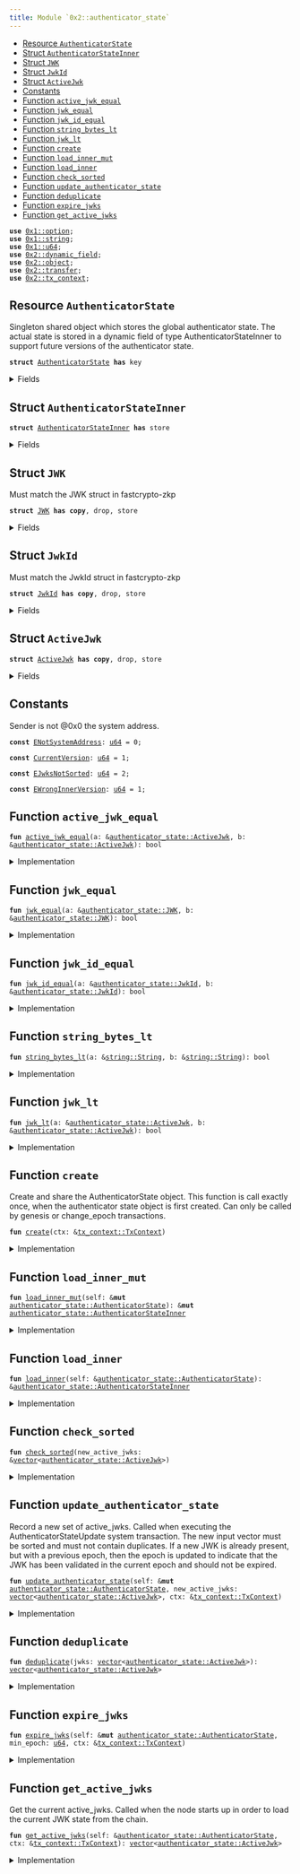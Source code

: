 ```yaml
---
title: Module `0x2::authenticator_state`
---
```




-  [Resource `AuthenticatorState`](#0x2_authenticator_state_AuthenticatorState)
-  [Struct `AuthenticatorStateInner`](#0x2_authenticator_state_AuthenticatorStateInner)
-  [Struct `JWK`](#0x2_authenticator_state_JWK)
-  [Struct `JwkId`](#0x2_authenticator_state_JwkId)
-  [Struct `ActiveJwk`](#0x2_authenticator_state_ActiveJwk)
-  [Constants](#@Constants_0)
-  [Function `active_jwk_equal`](#0x2_authenticator_state_active_jwk_equal)
-  [Function `jwk_equal`](#0x2_authenticator_state_jwk_equal)
-  [Function `jwk_id_equal`](#0x2_authenticator_state_jwk_id_equal)
-  [Function `string_bytes_lt`](#0x2_authenticator_state_string_bytes_lt)
-  [Function `jwk_lt`](#0x2_authenticator_state_jwk_lt)
-  [Function `create`](#0x2_authenticator_state_create)
-  [Function `load_inner_mut`](#0x2_authenticator_state_load_inner_mut)
-  [Function `load_inner`](#0x2_authenticator_state_load_inner)
-  [Function `check_sorted`](#0x2_authenticator_state_check_sorted)
-  [Function `update_authenticator_state`](#0x2_authenticator_state_update_authenticator_state)
-  [Function `deduplicate`](#0x2_authenticator_state_deduplicate)
-  [Function `expire_jwks`](#0x2_authenticator_state_expire_jwks)
-  [Function `get_active_jwks`](#0x2_authenticator_state_get_active_jwks)


<pre><code><b>use</b> <a href="../move-stdlib/option.md#0x1_option">0x1::option</a>;
<b>use</b> <a href="../move-stdlib/string.md#0x1_string">0x1::string</a>;
<b>use</b> <a href="../move-stdlib/u64.md#0x1_u64">0x1::u64</a>;
<b>use</b> <a href="../sui-framework/dynamic_field.md#0x2_dynamic_field">0x2::dynamic_field</a>;
<b>use</b> <a href="../sui-framework/object.md#0x2_object">0x2::object</a>;
<b>use</b> <a href="../sui-framework/transfer.md#0x2_transfer">0x2::transfer</a>;
<b>use</b> <a href="../sui-framework/tx_context.md#0x2_tx_context">0x2::tx_context</a>;
</code></pre>



<a name="0x2_authenticator_state_AuthenticatorState"></a>

## Resource `AuthenticatorState`

Singleton shared object which stores the global authenticator state.
The actual state is stored in a dynamic field of type AuthenticatorStateInner to support
future versions of the authenticator state.


<pre><code><b>struct</b> <a href="../sui-framework/authenticator_state.md#0x2_authenticator_state_AuthenticatorState">AuthenticatorState</a> <b>has</b> key
</code></pre>



<details>
<summary>Fields</summary>


<dl>
<dt>
<code>id: <a href="../sui-framework/object.md#0x2_object_UID">object::UID</a></code>
</dt>
<dd>

</dd>
<dt>
<code>version: <a href="../move-stdlib/u64.md#0x1_u64">u64</a></code>
</dt>
<dd>

</dd>
</dl>


</details>

<a name="0x2_authenticator_state_AuthenticatorStateInner"></a>

## Struct `AuthenticatorStateInner`



<pre><code><b>struct</b> <a href="../sui-framework/authenticator_state.md#0x2_authenticator_state_AuthenticatorStateInner">AuthenticatorStateInner</a> <b>has</b> store
</code></pre>



<details>
<summary>Fields</summary>


<dl>
<dt>
<code>version: <a href="../move-stdlib/u64.md#0x1_u64">u64</a></code>
</dt>
<dd>

</dd>
<dt>
<code>active_jwks: <a href="../move-stdlib/vector.md#0x1_vector">vector</a>&lt;<a href="../sui-framework/authenticator_state.md#0x2_authenticator_state_ActiveJwk">authenticator_state::ActiveJwk</a>&gt;</code>
</dt>
<dd>
 List of currently active JWKs.
</dd>
</dl>


</details>

<a name="0x2_authenticator_state_JWK"></a>

## Struct `JWK`

Must match the JWK struct in fastcrypto-zkp


<pre><code><b>struct</b> <a href="../sui-framework/authenticator_state.md#0x2_authenticator_state_JWK">JWK</a> <b>has</b> <b>copy</b>, drop, store
</code></pre>



<details>
<summary>Fields</summary>


<dl>
<dt>
<code>kty: <a href="../move-stdlib/string.md#0x1_string_String">string::String</a></code>
</dt>
<dd>

</dd>
<dt>
<code>e: <a href="../move-stdlib/string.md#0x1_string_String">string::String</a></code>
</dt>
<dd>

</dd>
<dt>
<code>n: <a href="../move-stdlib/string.md#0x1_string_String">string::String</a></code>
</dt>
<dd>

</dd>
<dt>
<code>alg: <a href="../move-stdlib/string.md#0x1_string_String">string::String</a></code>
</dt>
<dd>

</dd>
</dl>


</details>

<a name="0x2_authenticator_state_JwkId"></a>

## Struct `JwkId`

Must match the JwkId struct in fastcrypto-zkp


<pre><code><b>struct</b> <a href="../sui-framework/authenticator_state.md#0x2_authenticator_state_JwkId">JwkId</a> <b>has</b> <b>copy</b>, drop, store
</code></pre>



<details>
<summary>Fields</summary>


<dl>
<dt>
<code>iss: <a href="../move-stdlib/string.md#0x1_string_String">string::String</a></code>
</dt>
<dd>

</dd>
<dt>
<code>kid: <a href="../move-stdlib/string.md#0x1_string_String">string::String</a></code>
</dt>
<dd>

</dd>
</dl>


</details>

<a name="0x2_authenticator_state_ActiveJwk"></a>

## Struct `ActiveJwk`



<pre><code><b>struct</b> <a href="../sui-framework/authenticator_state.md#0x2_authenticator_state_ActiveJwk">ActiveJwk</a> <b>has</b> <b>copy</b>, drop, store
</code></pre>



<details>
<summary>Fields</summary>


<dl>
<dt>
<code>jwk_id: <a href="../sui-framework/authenticator_state.md#0x2_authenticator_state_JwkId">authenticator_state::JwkId</a></code>
</dt>
<dd>

</dd>
<dt>
<code>jwk: <a href="../sui-framework/authenticator_state.md#0x2_authenticator_state_JWK">authenticator_state::JWK</a></code>
</dt>
<dd>

</dd>
<dt>
<code>epoch: <a href="../move-stdlib/u64.md#0x1_u64">u64</a></code>
</dt>
<dd>

</dd>
</dl>


</details>

<a name="@Constants_0"></a>

## Constants


<a name="0x2_authenticator_state_ENotSystemAddress"></a>

Sender is not @0x0 the system address.


<pre><code><b>const</b> <a href="../sui-framework/authenticator_state.md#0x2_authenticator_state_ENotSystemAddress">ENotSystemAddress</a>: <a href="../move-stdlib/u64.md#0x1_u64">u64</a> = 0;
</code></pre>



<a name="0x2_authenticator_state_CurrentVersion"></a>



<pre><code><b>const</b> <a href="../sui-framework/authenticator_state.md#0x2_authenticator_state_CurrentVersion">CurrentVersion</a>: <a href="../move-stdlib/u64.md#0x1_u64">u64</a> = 1;
</code></pre>



<a name="0x2_authenticator_state_EJwksNotSorted"></a>



<pre><code><b>const</b> <a href="../sui-framework/authenticator_state.md#0x2_authenticator_state_EJwksNotSorted">EJwksNotSorted</a>: <a href="../move-stdlib/u64.md#0x1_u64">u64</a> = 2;
</code></pre>



<a name="0x2_authenticator_state_EWrongInnerVersion"></a>



<pre><code><b>const</b> <a href="../sui-framework/authenticator_state.md#0x2_authenticator_state_EWrongInnerVersion">EWrongInnerVersion</a>: <a href="../move-stdlib/u64.md#0x1_u64">u64</a> = 1;
</code></pre>



<a name="0x2_authenticator_state_active_jwk_equal"></a>

## Function `active_jwk_equal`



<pre><code><b>fun</b> <a href="../sui-framework/authenticator_state.md#0x2_authenticator_state_active_jwk_equal">active_jwk_equal</a>(a: &<a href="../sui-framework/authenticator_state.md#0x2_authenticator_state_ActiveJwk">authenticator_state::ActiveJwk</a>, b: &<a href="../sui-framework/authenticator_state.md#0x2_authenticator_state_ActiveJwk">authenticator_state::ActiveJwk</a>): bool
</code></pre>



<details>
<summary>Implementation</summary>


<pre><code><b>fun</b> <a href="../sui-framework/authenticator_state.md#0x2_authenticator_state_active_jwk_equal">active_jwk_equal</a>(a: &<a href="../sui-framework/authenticator_state.md#0x2_authenticator_state_ActiveJwk">ActiveJwk</a>, b: &<a href="../sui-framework/authenticator_state.md#0x2_authenticator_state_ActiveJwk">ActiveJwk</a>): bool {
    // note: epoch is ignored
    <a href="../sui-framework/authenticator_state.md#0x2_authenticator_state_jwk_equal">jwk_equal</a>(&a.jwk, &b.jwk) && <a href="../sui-framework/authenticator_state.md#0x2_authenticator_state_jwk_id_equal">jwk_id_equal</a>(&a.jwk_id, &b.jwk_id)
}
</code></pre>



</details>

<a name="0x2_authenticator_state_jwk_equal"></a>

## Function `jwk_equal`



<pre><code><b>fun</b> <a href="../sui-framework/authenticator_state.md#0x2_authenticator_state_jwk_equal">jwk_equal</a>(a: &<a href="../sui-framework/authenticator_state.md#0x2_authenticator_state_JWK">authenticator_state::JWK</a>, b: &<a href="../sui-framework/authenticator_state.md#0x2_authenticator_state_JWK">authenticator_state::JWK</a>): bool
</code></pre>



<details>
<summary>Implementation</summary>


<pre><code><b>fun</b> <a href="../sui-framework/authenticator_state.md#0x2_authenticator_state_jwk_equal">jwk_equal</a>(a: &<a href="../sui-framework/authenticator_state.md#0x2_authenticator_state_JWK">JWK</a>, b: &<a href="../sui-framework/authenticator_state.md#0x2_authenticator_state_JWK">JWK</a>): bool {
    (&a.kty == &b.kty) &&
        (&a.e == &b.e) &&
        (&a.n == &b.n) &&
        (&a.alg == &b.alg)
}
</code></pre>



</details>

<a name="0x2_authenticator_state_jwk_id_equal"></a>

## Function `jwk_id_equal`



<pre><code><b>fun</b> <a href="../sui-framework/authenticator_state.md#0x2_authenticator_state_jwk_id_equal">jwk_id_equal</a>(a: &<a href="../sui-framework/authenticator_state.md#0x2_authenticator_state_JwkId">authenticator_state::JwkId</a>, b: &<a href="../sui-framework/authenticator_state.md#0x2_authenticator_state_JwkId">authenticator_state::JwkId</a>): bool
</code></pre>



<details>
<summary>Implementation</summary>


<pre><code><b>fun</b> <a href="../sui-framework/authenticator_state.md#0x2_authenticator_state_jwk_id_equal">jwk_id_equal</a>(a: &<a href="../sui-framework/authenticator_state.md#0x2_authenticator_state_JwkId">JwkId</a>, b: &<a href="../sui-framework/authenticator_state.md#0x2_authenticator_state_JwkId">JwkId</a>): bool {
    (&a.iss == &b.iss) && (&a.kid == &b.kid)
}
</code></pre>



</details>

<a name="0x2_authenticator_state_string_bytes_lt"></a>

## Function `string_bytes_lt`



<pre><code><b>fun</b> <a href="../sui-framework/authenticator_state.md#0x2_authenticator_state_string_bytes_lt">string_bytes_lt</a>(a: &<a href="../move-stdlib/string.md#0x1_string_String">string::String</a>, b: &<a href="../move-stdlib/string.md#0x1_string_String">string::String</a>): bool
</code></pre>



<details>
<summary>Implementation</summary>


<pre><code><b>fun</b> <a href="../sui-framework/authenticator_state.md#0x2_authenticator_state_string_bytes_lt">string_bytes_lt</a>(a: &String, b: &String): bool {
    <b>let</b> a_bytes = a.as_bytes();
    <b>let</b> b_bytes = b.as_bytes();

    <b>if</b> (a_bytes.length() &lt; b_bytes.length()) {
        <b>true</b>
    } <b>else</b> <b>if</b> (a_bytes.length() &gt; b_bytes.length()) {
        <b>false</b>
    } <b>else</b> {
        <b>let</b> <b>mut</b> i = 0;
        <b>while</b> (i &lt; a_bytes.length()) {
            <b>let</b> a_byte = a_bytes[i];
            <b>let</b> b_byte = b_bytes[i];
            <b>if</b> (a_byte &lt; b_byte) {
                <b>return</b> <b>true</b>
            } <b>else</b> <b>if</b> (a_byte &gt; b_byte) {
                <b>return</b> <b>false</b>
            };
            i = i + 1;
        };
        // all bytes are equal
        <b>false</b>
    }
}
</code></pre>



</details>

<a name="0x2_authenticator_state_jwk_lt"></a>

## Function `jwk_lt`



<pre><code><b>fun</b> <a href="../sui-framework/authenticator_state.md#0x2_authenticator_state_jwk_lt">jwk_lt</a>(a: &<a href="../sui-framework/authenticator_state.md#0x2_authenticator_state_ActiveJwk">authenticator_state::ActiveJwk</a>, b: &<a href="../sui-framework/authenticator_state.md#0x2_authenticator_state_ActiveJwk">authenticator_state::ActiveJwk</a>): bool
</code></pre>



<details>
<summary>Implementation</summary>


<pre><code><b>fun</b> <a href="../sui-framework/authenticator_state.md#0x2_authenticator_state_jwk_lt">jwk_lt</a>(a: &<a href="../sui-framework/authenticator_state.md#0x2_authenticator_state_ActiveJwk">ActiveJwk</a>, b: &<a href="../sui-framework/authenticator_state.md#0x2_authenticator_state_ActiveJwk">ActiveJwk</a>): bool {
    // note: epoch is ignored
    <b>if</b> (&a.jwk_id.iss != &b.jwk_id.iss) {
        <b>return</b> <a href="../sui-framework/authenticator_state.md#0x2_authenticator_state_string_bytes_lt">string_bytes_lt</a>(&a.jwk_id.iss, &b.jwk_id.iss)
    };
    <b>if</b> (&a.jwk_id.kid != &b.jwk_id.kid) {
        <b>return</b> <a href="../sui-framework/authenticator_state.md#0x2_authenticator_state_string_bytes_lt">string_bytes_lt</a>(&a.jwk_id.kid, &b.jwk_id.kid)
    };
    <b>if</b> (&a.jwk.kty != &b.jwk.kty) {
        <b>return</b> <a href="../sui-framework/authenticator_state.md#0x2_authenticator_state_string_bytes_lt">string_bytes_lt</a>(&a.jwk.kty, &b.jwk.kty)
    };
    <b>if</b> (&a.jwk.e != &b.jwk.e) {
        <b>return</b> <a href="../sui-framework/authenticator_state.md#0x2_authenticator_state_string_bytes_lt">string_bytes_lt</a>(&a.jwk.e, &b.jwk.e)
    };
    <b>if</b> (&a.jwk.n != &b.jwk.n) {
        <b>return</b> <a href="../sui-framework/authenticator_state.md#0x2_authenticator_state_string_bytes_lt">string_bytes_lt</a>(&a.jwk.n, &b.jwk.n)
    };
    <a href="../sui-framework/authenticator_state.md#0x2_authenticator_state_string_bytes_lt">string_bytes_lt</a>(&a.jwk.alg, &b.jwk.alg)
}
</code></pre>



</details>

<a name="0x2_authenticator_state_create"></a>

## Function `create`

Create and share the AuthenticatorState object. This function is call exactly once, when
the authenticator state object is first created.
Can only be called by genesis or change_epoch transactions.


<pre><code><b>fun</b> <a href="../sui-framework/authenticator_state.md#0x2_authenticator_state_create">create</a>(ctx: &<a href="../sui-framework/tx_context.md#0x2_tx_context_TxContext">tx_context::TxContext</a>)
</code></pre>



<details>
<summary>Implementation</summary>


<pre><code><b>fun</b> <a href="../sui-framework/authenticator_state.md#0x2_authenticator_state_create">create</a>(ctx: &TxContext) {
    <b>assert</b>!(ctx.sender() == @0x0, <a href="../sui-framework/authenticator_state.md#0x2_authenticator_state_ENotSystemAddress">ENotSystemAddress</a>);

    <b>let</b> version = <a href="../sui-framework/authenticator_state.md#0x2_authenticator_state_CurrentVersion">CurrentVersion</a>;

    <b>let</b> inner = <a href="../sui-framework/authenticator_state.md#0x2_authenticator_state_AuthenticatorStateInner">AuthenticatorStateInner</a> {
        version,
        active_jwks: <a href="../move-stdlib/vector.md#0x1_vector">vector</a>[],
    };

    <b>let</b> <b>mut</b> self = <a href="../sui-framework/authenticator_state.md#0x2_authenticator_state_AuthenticatorState">AuthenticatorState</a> {
        id: <a href="../sui-framework/object.md#0x2_object_authenticator_state">object::authenticator_state</a>(),
        version,
    };

    <a href="../sui-framework/dynamic_field.md#0x2_dynamic_field_add">dynamic_field::add</a>(&<b>mut</b> self.id, version, inner);
    <a href="../sui-framework/transfer.md#0x2_transfer_share_object">transfer::share_object</a>(self);
}
</code></pre>



</details>

<a name="0x2_authenticator_state_load_inner_mut"></a>

## Function `load_inner_mut`



<pre><code><b>fun</b> <a href="../sui-framework/authenticator_state.md#0x2_authenticator_state_load_inner_mut">load_inner_mut</a>(self: &<b>mut</b> <a href="../sui-framework/authenticator_state.md#0x2_authenticator_state_AuthenticatorState">authenticator_state::AuthenticatorState</a>): &<b>mut</b> <a href="../sui-framework/authenticator_state.md#0x2_authenticator_state_AuthenticatorStateInner">authenticator_state::AuthenticatorStateInner</a>
</code></pre>



<details>
<summary>Implementation</summary>


<pre><code><b>fun</b> <a href="../sui-framework/authenticator_state.md#0x2_authenticator_state_load_inner_mut">load_inner_mut</a>(self: &<b>mut</b> <a href="../sui-framework/authenticator_state.md#0x2_authenticator_state_AuthenticatorState">AuthenticatorState</a>): &<b>mut</b> <a href="../sui-framework/authenticator_state.md#0x2_authenticator_state_AuthenticatorStateInner">AuthenticatorStateInner</a> {
    <b>let</b> version = self.version;

    // replace this <b>with</b> a lazy <b>update</b> function when we add a new version of the inner <a href="../sui-framework/object.md#0x2_object">object</a>.
    <b>assert</b>!(version == <a href="../sui-framework/authenticator_state.md#0x2_authenticator_state_CurrentVersion">CurrentVersion</a>, <a href="../sui-framework/authenticator_state.md#0x2_authenticator_state_EWrongInnerVersion">EWrongInnerVersion</a>);

    <b>let</b> inner: &<b>mut</b> <a href="../sui-framework/authenticator_state.md#0x2_authenticator_state_AuthenticatorStateInner">AuthenticatorStateInner</a> = <a href="../sui-framework/dynamic_field.md#0x2_dynamic_field_borrow_mut">dynamic_field::borrow_mut</a>(&<b>mut</b> self.id, self.version);

    <b>assert</b>!(inner.version == version, <a href="../sui-framework/authenticator_state.md#0x2_authenticator_state_EWrongInnerVersion">EWrongInnerVersion</a>);
    inner
}
</code></pre>



</details>

<a name="0x2_authenticator_state_load_inner"></a>

## Function `load_inner`



<pre><code><b>fun</b> <a href="../sui-framework/authenticator_state.md#0x2_authenticator_state_load_inner">load_inner</a>(self: &<a href="../sui-framework/authenticator_state.md#0x2_authenticator_state_AuthenticatorState">authenticator_state::AuthenticatorState</a>): &<a href="../sui-framework/authenticator_state.md#0x2_authenticator_state_AuthenticatorStateInner">authenticator_state::AuthenticatorStateInner</a>
</code></pre>



<details>
<summary>Implementation</summary>


<pre><code><b>fun</b> <a href="../sui-framework/authenticator_state.md#0x2_authenticator_state_load_inner">load_inner</a>(self: &<a href="../sui-framework/authenticator_state.md#0x2_authenticator_state_AuthenticatorState">AuthenticatorState</a>): &<a href="../sui-framework/authenticator_state.md#0x2_authenticator_state_AuthenticatorStateInner">AuthenticatorStateInner</a> {
    <b>let</b> version = self.version;

    // replace this <b>with</b> a lazy <b>update</b> function when we add a new version of the inner <a href="../sui-framework/object.md#0x2_object">object</a>.
    <b>assert</b>!(version == <a href="../sui-framework/authenticator_state.md#0x2_authenticator_state_CurrentVersion">CurrentVersion</a>, <a href="../sui-framework/authenticator_state.md#0x2_authenticator_state_EWrongInnerVersion">EWrongInnerVersion</a>);

    <b>let</b> inner: &<a href="../sui-framework/authenticator_state.md#0x2_authenticator_state_AuthenticatorStateInner">AuthenticatorStateInner</a> = <a href="../sui-framework/dynamic_field.md#0x2_dynamic_field_borrow">dynamic_field::borrow</a>(&self.id, self.version);

    <b>assert</b>!(inner.version == version, <a href="../sui-framework/authenticator_state.md#0x2_authenticator_state_EWrongInnerVersion">EWrongInnerVersion</a>);
    inner
}
</code></pre>



</details>

<a name="0x2_authenticator_state_check_sorted"></a>

## Function `check_sorted`



<pre><code><b>fun</b> <a href="../sui-framework/authenticator_state.md#0x2_authenticator_state_check_sorted">check_sorted</a>(new_active_jwks: &<a href="../move-stdlib/vector.md#0x1_vector">vector</a>&lt;<a href="../sui-framework/authenticator_state.md#0x2_authenticator_state_ActiveJwk">authenticator_state::ActiveJwk</a>&gt;)
</code></pre>



<details>
<summary>Implementation</summary>


<pre><code><b>fun</b> <a href="../sui-framework/authenticator_state.md#0x2_authenticator_state_check_sorted">check_sorted</a>(new_active_jwks: &<a href="../move-stdlib/vector.md#0x1_vector">vector</a>&lt;<a href="../sui-framework/authenticator_state.md#0x2_authenticator_state_ActiveJwk">ActiveJwk</a>&gt;) {
    <b>let</b> <b>mut</b> i = 0;
    <b>while</b> (i &lt; new_active_jwks.length() - 1) {
        <b>let</b> a = &new_active_jwks[i];
        <b>let</b> b = &new_active_jwks[i + 1];
        <b>assert</b>!(<a href="../sui-framework/authenticator_state.md#0x2_authenticator_state_jwk_lt">jwk_lt</a>(a, b), <a href="../sui-framework/authenticator_state.md#0x2_authenticator_state_EJwksNotSorted">EJwksNotSorted</a>);
        i = i + 1;
    };
}
</code></pre>



</details>

<a name="0x2_authenticator_state_update_authenticator_state"></a>

## Function `update_authenticator_state`

Record a new set of active_jwks. Called when executing the AuthenticatorStateUpdate system
transaction. The new input vector must be sorted and must not contain duplicates.
If a new JWK is already present, but with a previous epoch, then the epoch is updated to
indicate that the JWK has been validated in the current epoch and should not be expired.


<pre><code><b>fun</b> <a href="../sui-framework/authenticator_state.md#0x2_authenticator_state_update_authenticator_state">update_authenticator_state</a>(self: &<b>mut</b> <a href="../sui-framework/authenticator_state.md#0x2_authenticator_state_AuthenticatorState">authenticator_state::AuthenticatorState</a>, new_active_jwks: <a href="../move-stdlib/vector.md#0x1_vector">vector</a>&lt;<a href="../sui-framework/authenticator_state.md#0x2_authenticator_state_ActiveJwk">authenticator_state::ActiveJwk</a>&gt;, ctx: &<a href="../sui-framework/tx_context.md#0x2_tx_context_TxContext">tx_context::TxContext</a>)
</code></pre>



<details>
<summary>Implementation</summary>


<pre><code><b>fun</b> <a href="../sui-framework/authenticator_state.md#0x2_authenticator_state_update_authenticator_state">update_authenticator_state</a>(
    self: &<b>mut</b> <a href="../sui-framework/authenticator_state.md#0x2_authenticator_state_AuthenticatorState">AuthenticatorState</a>,
    new_active_jwks: <a href="../move-stdlib/vector.md#0x1_vector">vector</a>&lt;<a href="../sui-framework/authenticator_state.md#0x2_authenticator_state_ActiveJwk">ActiveJwk</a>&gt;,
    ctx: &TxContext,
) {
    // Validator will make a special system call <b>with</b> sender set <b>as</b> 0x0.
    <b>assert</b>!(ctx.sender() == @0x0, <a href="../sui-framework/authenticator_state.md#0x2_authenticator_state_ENotSystemAddress">ENotSystemAddress</a>);

    <a href="../sui-framework/authenticator_state.md#0x2_authenticator_state_check_sorted">check_sorted</a>(&new_active_jwks);
    <b>let</b> new_active_jwks = <a href="../sui-framework/authenticator_state.md#0x2_authenticator_state_deduplicate">deduplicate</a>(new_active_jwks);

    <b>let</b> inner = self.<a href="../sui-framework/authenticator_state.md#0x2_authenticator_state_load_inner_mut">load_inner_mut</a>();

    <b>let</b> <b>mut</b> res = <a href="../move-stdlib/vector.md#0x1_vector">vector</a>[];
    <b>let</b> <b>mut</b> i = 0;
    <b>let</b> <b>mut</b> j = 0;
    <b>let</b> active_jwks_len = inner.active_jwks.length();
    <b>let</b> new_active_jwks_len = new_active_jwks.length();

    <b>while</b> (i &lt; active_jwks_len && j &lt; new_active_jwks_len) {
        <b>let</b> old_jwk = &inner.active_jwks[i];
        <b>let</b> new_jwk = &new_active_jwks[j];

        // when they are equal, push only one, but <b>use</b> the max epoch of the two
        <b>if</b> (<a href="../sui-framework/authenticator_state.md#0x2_authenticator_state_active_jwk_equal">active_jwk_equal</a>(old_jwk, new_jwk)) {
            <b>let</b> <b>mut</b> jwk = *old_jwk;
            jwk.epoch = old_jwk.epoch.max(new_jwk.epoch);
            res.push_back(jwk);
            i = i + 1;
            j = j + 1;
        } <b>else</b> <b>if</b> (<a href="../sui-framework/authenticator_state.md#0x2_authenticator_state_jwk_id_equal">jwk_id_equal</a>(&old_jwk.jwk_id, &new_jwk.jwk_id)) {
            // <b>if</b> only jwk_id is equal, then the key <b>has</b> changed. Providers should not send
            // JWKs like this, but <b>if</b> they do, we must ignore the new <a href="../sui-framework/authenticator_state.md#0x2_authenticator_state_JWK">JWK</a> <b>to</b> avoid having a
            // liveness / forking issues
            res.push_back(*old_jwk);
            i = i + 1;
            j = j + 1;
        } <b>else</b> <b>if</b> (<a href="../sui-framework/authenticator_state.md#0x2_authenticator_state_jwk_lt">jwk_lt</a>(old_jwk, new_jwk)) {
            res.push_back(*old_jwk);
            i = i + 1;
        } <b>else</b> {
            res.push_back(*new_jwk);
            j = j + 1;
        }
    };

    <b>while</b> (i &lt; active_jwks_len) {
        res.push_back(inner.active_jwks[i]);
        i = i + 1;
    };
    <b>while</b> (j &lt; new_active_jwks_len) {
        res.push_back(new_active_jwks[j]);
        j = j + 1;
    };

    inner.active_jwks = res;
}
</code></pre>



</details>

<a name="0x2_authenticator_state_deduplicate"></a>

## Function `deduplicate`



<pre><code><b>fun</b> <a href="../sui-framework/authenticator_state.md#0x2_authenticator_state_deduplicate">deduplicate</a>(jwks: <a href="../move-stdlib/vector.md#0x1_vector">vector</a>&lt;<a href="../sui-framework/authenticator_state.md#0x2_authenticator_state_ActiveJwk">authenticator_state::ActiveJwk</a>&gt;): <a href="../move-stdlib/vector.md#0x1_vector">vector</a>&lt;<a href="../sui-framework/authenticator_state.md#0x2_authenticator_state_ActiveJwk">authenticator_state::ActiveJwk</a>&gt;
</code></pre>



<details>
<summary>Implementation</summary>


<pre><code><b>fun</b> <a href="../sui-framework/authenticator_state.md#0x2_authenticator_state_deduplicate">deduplicate</a>(jwks: <a href="../move-stdlib/vector.md#0x1_vector">vector</a>&lt;<a href="../sui-framework/authenticator_state.md#0x2_authenticator_state_ActiveJwk">ActiveJwk</a>&gt;): <a href="../move-stdlib/vector.md#0x1_vector">vector</a>&lt;<a href="../sui-framework/authenticator_state.md#0x2_authenticator_state_ActiveJwk">ActiveJwk</a>&gt; {
    <b>let</b> <b>mut</b> res = <a href="../move-stdlib/vector.md#0x1_vector">vector</a>[];
    <b>let</b> <b>mut</b> i = 0;
    <b>let</b> <b>mut</b> prev: Option&lt;<a href="../sui-framework/authenticator_state.md#0x2_authenticator_state_JwkId">JwkId</a>&gt; = <a href="../move-stdlib/option.md#0x1_option_none">option::none</a>();
    <b>while</b> (i &lt; jwks.length()) {
        <b>let</b> jwk = &jwks[i];
        <b>if</b> (prev.is_none()) {
            prev.fill(jwk.jwk_id);
        } <b>else</b> <b>if</b> (<a href="../sui-framework/authenticator_state.md#0x2_authenticator_state_jwk_id_equal">jwk_id_equal</a>(prev.borrow(), &jwk.jwk_id)) {
            // skip duplicate jwks in input
            i = i + 1;
            <b>continue</b>
        } <b>else</b> {
            *prev.borrow_mut() = jwk.jwk_id;
        };
        res.push_back(*jwk);
        i = i + 1;
    };
    res
}
</code></pre>



</details>

<a name="0x2_authenticator_state_expire_jwks"></a>

## Function `expire_jwks`



<pre><code><b>fun</b> <a href="../sui-framework/authenticator_state.md#0x2_authenticator_state_expire_jwks">expire_jwks</a>(self: &<b>mut</b> <a href="../sui-framework/authenticator_state.md#0x2_authenticator_state_AuthenticatorState">authenticator_state::AuthenticatorState</a>, min_epoch: <a href="../move-stdlib/u64.md#0x1_u64">u64</a>, ctx: &<a href="../sui-framework/tx_context.md#0x2_tx_context_TxContext">tx_context::TxContext</a>)
</code></pre>



<details>
<summary>Implementation</summary>


<pre><code><b>fun</b> <a href="../sui-framework/authenticator_state.md#0x2_authenticator_state_expire_jwks">expire_jwks</a>(
    self: &<b>mut</b> <a href="../sui-framework/authenticator_state.md#0x2_authenticator_state_AuthenticatorState">AuthenticatorState</a>,
    // any jwk below this epoch is not retained
    min_epoch: <a href="../move-stdlib/u64.md#0x1_u64">u64</a>,
    ctx: &TxContext,
) {
    // This will only be called by sui_system::advance_epoch
    <b>assert</b>!(ctx.sender() == @0x0, <a href="../sui-framework/authenticator_state.md#0x2_authenticator_state_ENotSystemAddress">ENotSystemAddress</a>);

    <b>let</b> inner = <a href="../sui-framework/authenticator_state.md#0x2_authenticator_state_load_inner_mut">load_inner_mut</a>(self);

    <b>let</b> len = inner.active_jwks.length();

    // first we count how many jwks from each issuer are above the min_epoch
    // and store the counts in a <a href="../move-stdlib/vector.md#0x1_vector">vector</a> that parallels the (sorted) active_jwks <a href="../move-stdlib/vector.md#0x1_vector">vector</a>
    <b>let</b> <b>mut</b> issuer_max_epochs = <a href="../move-stdlib/vector.md#0x1_vector">vector</a>[];
    <b>let</b> <b>mut</b> i = 0;
    <b>let</b> <b>mut</b> prev_issuer: Option&lt;String&gt; = <a href="../move-stdlib/option.md#0x1_option_none">option::none</a>();

    <b>while</b> (i &lt; len) {
        <b>let</b> cur = &inner.active_jwks[i];
        <b>let</b> cur_iss = &cur.jwk_id.iss;
        <b>if</b> (prev_issuer.is_none()) {
            prev_issuer.fill(*cur_iss);
            issuer_max_epochs.push_back(cur.epoch);
        } <b>else</b> {
            <b>if</b> (cur_iss == prev_issuer.borrow()) {
                <b>let</b> back = issuer_max_epochs.length() - 1;
                <b>let</b> prev_max_epoch = &<b>mut</b> issuer_max_epochs[back];
                *prev_max_epoch = (*prev_max_epoch).max(cur.epoch);
            } <b>else</b> {
                *prev_issuer.borrow_mut() = *cur_iss;
                issuer_max_epochs.push_back(cur.epoch);
            }
        };
        i = i + 1;
    };

    // Now, filter out any JWKs that are below the min_epoch, unless that issuer <b>has</b> no
    // JWKs &gt;= the min_epoch, in which case we keep all of them.
    <b>let</b> <b>mut</b> new_active_jwks: <a href="../move-stdlib/vector.md#0x1_vector">vector</a>&lt;<a href="../sui-framework/authenticator_state.md#0x2_authenticator_state_ActiveJwk">ActiveJwk</a>&gt; = <a href="../move-stdlib/vector.md#0x1_vector">vector</a>[];
    <b>let</b> <b>mut</b> prev_issuer: Option&lt;String&gt; = <a href="../move-stdlib/option.md#0x1_option_none">option::none</a>();
    <b>let</b> <b>mut</b> i = 0;
    <b>let</b> <b>mut</b> j = 0;
    <b>while</b> (i &lt; len) {
        <b>let</b> jwk = &inner.active_jwks[i];
        <b>let</b> cur_iss = &jwk.jwk_id.iss;

        <b>if</b> (prev_issuer.is_none()) {
            prev_issuer.fill(*cur_iss);
        } <b>else</b> <b>if</b> (cur_iss != prev_issuer.borrow()) {
            *prev_issuer.borrow_mut() = *cur_iss;
            j = j + 1;
        };

        <b>let</b> max_epoch_for_iss = &issuer_max_epochs[j];

        // TODO: <b>if</b> the iss for this jwk <b>has</b> *no* jwks that meet the minimum epoch,
        // then expire nothing.
        <b>if</b> (*max_epoch_for_iss &lt; min_epoch || jwk.epoch &gt;= min_epoch) {
            new_active_jwks.push_back(*jwk);
        };
        i = i + 1;
    };
    inner.active_jwks = new_active_jwks;
}
</code></pre>



</details>

<a name="0x2_authenticator_state_get_active_jwks"></a>

## Function `get_active_jwks`

Get the current active_jwks. Called when the node starts up in order to load the current
JWK state from the chain.


<pre><code><b>fun</b> <a href="../sui-framework/authenticator_state.md#0x2_authenticator_state_get_active_jwks">get_active_jwks</a>(self: &<a href="../sui-framework/authenticator_state.md#0x2_authenticator_state_AuthenticatorState">authenticator_state::AuthenticatorState</a>, ctx: &<a href="../sui-framework/tx_context.md#0x2_tx_context_TxContext">tx_context::TxContext</a>): <a href="../move-stdlib/vector.md#0x1_vector">vector</a>&lt;<a href="../sui-framework/authenticator_state.md#0x2_authenticator_state_ActiveJwk">authenticator_state::ActiveJwk</a>&gt;
</code></pre>



<details>
<summary>Implementation</summary>


<pre><code><b>fun</b> <a href="../sui-framework/authenticator_state.md#0x2_authenticator_state_get_active_jwks">get_active_jwks</a>(self: &<a href="../sui-framework/authenticator_state.md#0x2_authenticator_state_AuthenticatorState">AuthenticatorState</a>, ctx: &TxContext): <a href="../move-stdlib/vector.md#0x1_vector">vector</a>&lt;<a href="../sui-framework/authenticator_state.md#0x2_authenticator_state_ActiveJwk">ActiveJwk</a>&gt; {
    <b>assert</b>!(ctx.sender() == @0x0, <a href="../sui-framework/authenticator_state.md#0x2_authenticator_state_ENotSystemAddress">ENotSystemAddress</a>);
    self.<a href="../sui-framework/authenticator_state.md#0x2_authenticator_state_load_inner">load_inner</a>().active_jwks
}
</code></pre>



</details>
